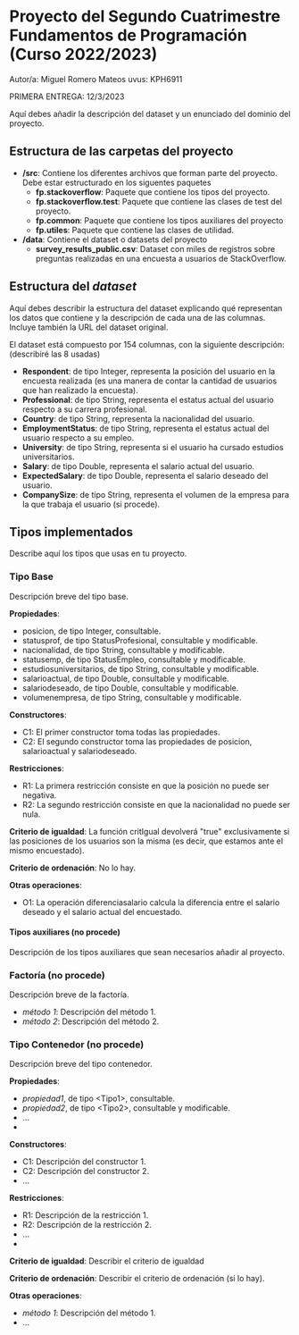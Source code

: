 # Proyecto del Segundo Cuatrimestre Fundamentos de Programación (Curso  2022/2023)
Autor/a: Miguel Romero Mateos  uvus: KPH6911

PRIMERA ENTREGA: 12/3/2023

Aquí debes añadir la descripción del dataset y un enunciado del dominio del proyecto.

## Estructura de las carpetas del proyecto

* **/src**: Contiene los diferentes archivos que forman parte del proyecto. Debe estar estructurado en los siguentes paquetes
  * **fp.stackoverflow**: Paquete que contiene los tipos del proyecto.
  * **fp.stackoverflow.test**: Paquete que contiene las clases de test del proyecto.
  * **fp.common**: Paquete que contiene los tipos auxiliares del proyecto
  * **fp.utiles**:  Paquete que contiene las clases de utilidad. 
* **/data**: Contiene el dataset o datasets del proyecto
    * **survey_results_public.csv**: Dataset con miles de registros sobre preguntas realizadas en una encuesta a usuarios de StackOverflow.
    
## Estructura del *dataset*

Aquí debes describir la estructura del dataset explicando qué representan los datos que contiene y la descripción de cada una de las columnas. Incluye también la URL del dataset original.

El dataset está compuesto por 154 columnas, con la siguiente descripción: (describiré las 8 usadas)

* **Respondent**: de tipo Integer, representa la posición del usuario en la encuesta realizada (es una manera de contar la cantidad de usuarios que han realizado la encuesta).
* **Professional**: de tipo String, representa el estatus actual del usuario respecto a su carrera profesional.
* **Country**: de tipo String, representa la nacionalidad del usuario.
* **EmploymentStatus**: de tipo String, representa el estatus actual del usuario respecto a su empleo.
* **University**: de tipo String, representa si el usuario ha cursado estudios universitarios.
* **Salary**: de tipo Double, representa el salario actual del usuario.
* **ExpectedSalary**: de tipo Double, representa el salario deseado del usuario.
* **CompanySize**: de tipo String, representa el volumen de la empresa para la que trabaja el usuario (si procede).


## Tipos implementados

Describe aquí los tipos que usas en tu proyecto.

### Tipo Base
Descripción breve del tipo base.

**Propiedades**:

- posicion, de tipo Integer, consultable. 
- statusprof, de tipo StatusProfesional, consultable y modificable. 
- nacionalidad, de tipo String, consultable y modificable.
- statusemp, de tipo StatusEmpleo, consultable y modificable.
- estudiosuniversitarios, de tipo String, consultable y modificable.
- salarioactual, de tipo Double, consultable y modificable.
- salariodeseado, de tipo Double, consultable y modificable.
- volumenempresa, de tipo String, consultable y modificable.

**Constructores**: 

- C1: El primer constructor toma todas las propiedades.
- C2: El segundo constructor toma las propiedades de posicion, salarioactual y salariodeseado.

**Restricciones**:
 
- R1: La primera restricción consiste en que la posición no puede ser negativa.
- R2: La segundo restricción consiste en que la nacionalidad no puede ser nula.

**Criterio de igualdad**: La función critIgual devolverá "true" exclusivamente si las posiciones de los usuarios son la misma (es decir, que estamos ante el mismo encuestado).

**Criterio de ordenación**: No lo hay.

**Otras operaciones**:
 
- O1: La operación diferenciasalario calcula la diferencia entre el salario deseado y el salario actual del encuestado.

#### Tipos auxiliares (no procede)

Descripción de los tipos auxiliares que sean necesarios añadir al proyecto.

### Factoría (no procede)

Descripción breve de la factoría.

- _método 1_: Descripción del método 1.
-	_método 2_: Descripción del método 2.

### Tipo Contenedor (no procede)

Descripción breve del tipo contenedor.

**Propiedades**:

- _propiedad1_, de tipo \<Tipo1\>, consultable. 
- _propiedad2_, de tipo \<Tipo2\>, consultable y modificable. 
- ...
- 
**Constructores**: 

- C1: Descripción del constructor 1.
- C2: Descripción del constructor 2.
- ...

**Restricciones**:
 
- R1: Descripción de la restricción 1.
- R2: Descripción de la restricción 2.
- ...
- 
**Criterio de igualdad**: Describir el criterio de igualdad

**Criterio de ordenación**: Describir el criterio de ordenación (si lo hay).

**Otras operaciones**:
 
-	_método 1_: Descripción del método 1.
- ...